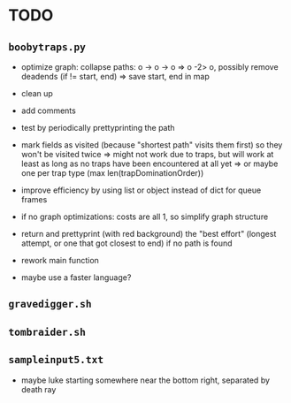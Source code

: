 # TODO

## `boobytraps.py`
* optimize graph: collapse paths: o -> o -> o => o -2> o, possibly remove deadends (if != start, end) => save start, end in map
* clean up
* add comments
* test by periodically prettyprinting the path
* mark fields as visited (because "shortest path" visits them first) so they won't be visited twice => might not work due to traps, but will work at least as long as no traps have been encountered at all yet => or maybe one per trap type (max len(trapDominationOrder))
* improve efficiency by using list or object instead of dict for queue frames
* if no graph optimizations: costs are all 1, so simplify graph structure
* return and prettyprint (with red background) the "best effort" (longest attempt, or one that got closest to end) if no path is found
* rework main function

* maybe use a faster language?

## `gravedigger.sh`

## `tombraider.sh`

## `sampleinput5.txt`
* maybe luke starting somewhere near the bottom right, separated by death ray
